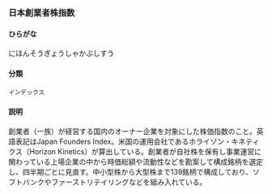 <div style="display:none;">

## [あ行](securities-terms?id=あ行)
## [か行](securities-terms?id=か行)
## [さ行](securities-terms?id=さ行)
## [た行](securities-terms?id=た行)
## [な行](securities-terms?id=な行)

</div>

### 日本創業者株指数

#### ひらがな

にほんそうぎょうしゃかぶしすう

#### 分類

`インデックス`

#### 説明

創業者（一族）が経営する国内のオーナー企業を対象にした株価指数のこと。英語表記はJapan Founders Index。米国の運用会社であるホライゾン・キネティクス（Horizon Kinetics）が算出している。創業者が自社株を保有し事業運営に関わっている上場企業の中から時価総額や流動性などを勘案して構成銘柄を選定し、四半期ごとに見直す。中小型株から大型株まで139銘柄で構成しており、ソフトバンクやファーストリテイリングなどを組み入れている。

<div style="display:none;">

## [は行](securities-terms?id=は行)
## [ま行](securities-terms?id=ま行)
## [や行](securities-terms?id=や行)
## [ら行](securities-terms?id=ら行)
## [わ行](securities-terms?id=わ行)
## [英数字・記号](securities-terms?id=英数字・記号)

</div>

